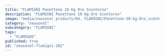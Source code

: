 ```yaml
---
title: "FLAMIGNI Panettone 10 Kg Oro Scontorno"
description: "FLAMIGNI Panettone 10 Kg Oro Scontorno"
image: "media/seasonal products/04. FLAMIGNI/Panettone-10-kg-Oro_scontorno.jpg"
category: "seasonal"
subcategory: "FLAMIGNI"
tags:
  - "FLAMIGNI"
published: true
id: "seasonal-flamigni-102"
---
```

